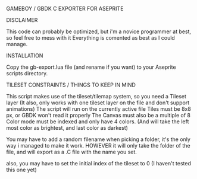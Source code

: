 GAMEBOY / GBDK C EXPORTER FOR ASEPRITE

DISCLAIMER

This code can probably be optimized, but i'm a novice programmer at best, so feel free to mess with it
Everything is comented as best as I could manage.

INSTALLATION

Copy the gb-export.lua file (and rename if you want) to your Aseprite scripts directory.

TILESET CONSTRAINTS / THINGS TO KEEP IN MIND

This script makes use of the tileset/tilemap system, so you need a Tileset layer (It also, only works with one tileset layer on the file and don't support animations)
The script will run on the currently active file
Tiles must be 8x8 px, or GBDK won't read it properly
The Canvas must also be a multiple of 8 
Color mode must be indexed and only have 4 colors. (And will take the left most color as brightest, and last color as darkest)

You may have to add a random filename when picking a folder, it's the only way i managed to make it work. HOWEVER it will only take the folder of the file, and will export as a .C file with the name you set.

also, you may have to set the initial index of the tileset to 0 (I haven't tested this one yet)



